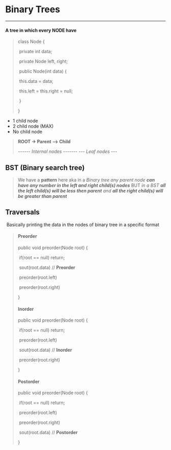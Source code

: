 # **Binary Trees**

---

#### A tree in which every NODE have

> class Node {
>
> ​	private int data;
>
> ​	private Node left, right;
>
> ​	public Node(int data) {
>
> ​		this.data = data;
>
> ​		this.left = this.right = null;
>
> ​	}
>
> }

- 1 child node
- 2 child node (MAX)
- No child node

> **ROOT -> Parent --> Child**
>
> *------ Internal nodes -------* 			*--- Leaf nodes ---*



## **BST (Binary search tree)**

> We have a **pattern** here aka in a *Binary tree any parent node **can have any number in the left and right child(s) nodes*** BUT *in a BST **all the left child(s) will be less then parent** and **all the right child(s) will be greater than parent***



## Traversals

​		Basically printing the data in the nodes of binary tree in a specific format

> #### Preorder
>
> public void preorder(Node root) {
>
> ​	if(root == null) return;
>
> ​	sout(root.data) // **Preorder**
>
> ​	preorder(root.left)
>
> ​	preorder(root.right)
>
> }
>
> #### Inorder
>
> public void preorder(Node root) {
>
> ​	if(root == null) return;
>
> ​	preorder(root.left)
>
> ​	sout(root.data) // **Inorder**
>
> ​	preorder(root.right)
>
> }
>
> #### Postorder
>
> public void preorder(Node root) {
>
> ​	if(root == null) return;
>
> ​	preorder(root.left)
>
> ​	preorder(root.right)
>
> ​	sout(root.data) // **Postorder**
>
> }

